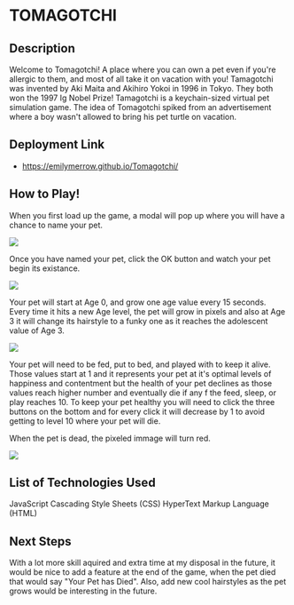 # TOMAGOTCHI

## Description

Welcome to Tomagotchi! A place where you can own a pet even if you're allergic to them, and most of all take it on vacation with you!
Tamagotchi was invented by Aki Maita and Akihiro Yokoi in 1996 in Tokyo. 
They both won the 1997 Ig Nobel Prize!
Tamagotchi is a keychain-sized virtual pet simulation game. 
The idea of Tomagotchi spiked from an advertisement where a boy wasn't allowed to bring his pet turtle on vacation.

## Deployment Link

- https://emilymerrow.github.io/Tomagotchi/

## How to Play!
When you first load up the game, a modal will pop up where you will have a chance to name your pet. 

<img src="https://i.imgur.com/nFgmRDV.png">

Once you have named your pet, click the OK button and watch your pet begin its existance. 

<img src="https://i.imgur.com/opiI3RM.png">

Your pet will start at Age 0, and grow one age value every 15 seconds.
Every time it hits a new Age level, the pet will grow in pixels and also at Age 3 it will change its hairstyle to a funky one as it reaches the adolescent value of Age 3. 

<img src="https://i.imgur.com/GYO6YuB.png">


Your pet will need to be fed, put to bed, and played with to keep it alive. 
Those values start at 1 and it represents your pet at it's optimal levels of happiness and contentment but the health of your pet declines as those values reach higher number and eventually die if any f the feed, sleep, or play reaches 10. To keep your pet healthy you will need to click the three buttons on the bottom and for every click it will decrease by 1 to avoid getting to level 10 where your pet will die.

When the pet is dead, the pixeled immage will turn red.


<img src="https://i.imgur.com/THihUJM.png">



## List of Technologies Used

JavaScript
Cascading Style Sheets (CSS)
HyperText Markup Language (HTML)


## Next Steps

With a lot more skill aquired and extra time at my disposal in the future, it would be nice to add a feature at the end of the game, when the pet died that would say "Your Pet has Died". 
Also, add new cool hairstyles as the pet grows would be interesting in the future.








